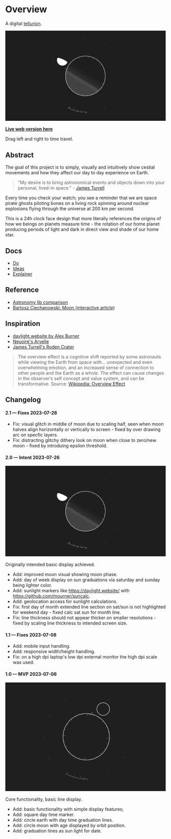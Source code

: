 # Overview

A digital [tellurion](https://en.wikipedia.org/wiki/Tellurion).

<img src='https://raw.githubusercontent.com/kormyen/overview/master/2023-07-26_17-50.jpg'/>

[**Live web version here**](https://overview-kormyen.vercel.app/)

Drag left and right to time travel.

## Abstract

The goal of this project is to simply, visually and intuitively show cestial movements and how they affect our day to day experience on Earth.

> "My desire is to bring astronomical events and objects down into your personal, lived-in space." - [James Turrell](https://www.youtube.com/watch?v=g0g6JFYRKxQ)

Every time you check your watch; you see a reminder that we are space pirate ghosts piloting bones on a living rock spinning around nuclear explosions flying through the universe at 200 km per second.

This is a 24h clock face design that more literally references the origins of how we beings on planets measure time - the rotation of our home planet producing periods of light and dark in direct view and shade of our home star.

## Docs

- [Do](DO.md)
- [Ideas](IDEAS.md)
- [Explainer](EXPLAINER.md)

## Reference

- [Astronomy lib comparison](https://tealdulcet.com/weather/)
- [Bartosz Ciechanowski: Moon (interactive article)](https://ciechanow.ski/moon/)

## Inspiration

- [daylight.website by Alex Burner](https://daylight.website/)
- [Neuoire's Arvelie](https://wiki.xxiivv.com/site/time.html)
- [James Turrell's Roden Crater](https://www.youtube.com/watch?v=g0g6JFYRKxQ)

> The overview effect is a cognitive shift reported by some astronauts while viewing the Earth from space with... unexpected and even overwhelming emotion, and an increased sense of connection to other people and the Earth as a whole. The effect can cause changes in the observer’s self concept and value system, and can be transformative.
> Source: [Wikipedia: Overview Effect](https://en.wikipedia.org/wiki/Overview_effect)

## Changelog

#### 2.1 &mdash; Fixes 2023-07-28

- Fix: visual glitch in middle of moon due to scaling half, seen when moon halves align horizontally or vertically to screen - fixed by over drawing arc on specfic layers.
- Fix: distracting glitchy dithery look on moon when close to zero/new moon - fixed by introduing epsilon threshold.

#### 2.0 &mdash; Intent 2023-07-26

<img src='https://raw.githubusercontent.com/kormyen/overview/master/2023-07-26_17-50.jpg'/>

Originally intended basic display achieved.

- Add: improved moon visual showing moon phase.
- Add: day of week display on sun graduations via saturday and sunday being lighter color.
- Add: sunlight markers like https://daylight.website/ with https://github.com/mourner/suncalc.
- Add: geolocation access for sunlight calculations.
- Fix: first day of month extended line section on sat/sun is not highlighted for weekend day - fixed calc sat sun for month line.
- Fix: line thickness should not appear thicker on smaller resolutions - fixed by scaling line thickness to intended screen size.

#### 1.1 &mdash; Fixes 2023-07-08

- Add: mobile input handling.
- Add: responsive width/height handling.
- Fix: on a high dpi laptop's low dpi external monitor the high dpi scale was used.

#### 1.0 &mdash; MVP 2023-07-06 

<img src='https://raw.githubusercontent.com/kormyen/overview/master/2023-07-06_00-42.jpg'/>

Core functionality, basic line display.

- Add: basic functionality with simple display features;
- Add: square day time marker.
- Add: circle earth with day time graduation lines.
- Add: circle moon with age displayed by orbit position.
- Add: graduation lines as sun light for date.